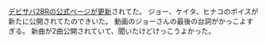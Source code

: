 [デビサバ2BRの公式ページが更新](http://dsexp.atlusnet.jp/2014/12/827/)されてた。
ジョー、ケイタ、ヒナコのボイスが新たに公開されてたのできいた。
動画のジョーさんの最後の台詞がかっこよすぎる。
新曲が2曲公開されていて、聞いたけどけっこうよかった。
